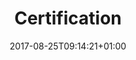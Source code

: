 ---
title: "Certification"
date: 2017-08-25T09:14:21+01:00
draft: false
excludeFromSiteMap: false
type: certification
---